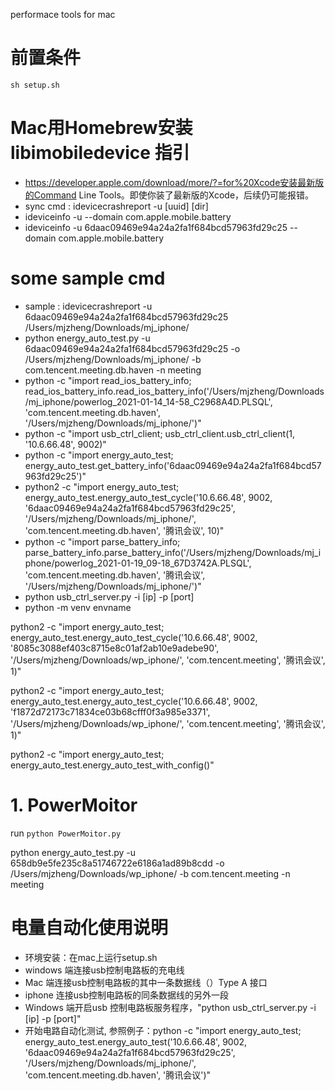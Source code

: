performace tools for mac

# 前置条件
```
sh setup.sh
```
# Mac用Homebrew安装libimobiledevice 指引
- https://developer.apple.com/download/more/?=for%20Xcode安装最新版的Command Line Tools。即使你装了最新版的Xcode，后续仍可能报错。
- sync cmd : idevicecrashreport -u [uuid] [dir]
- ideviceinfo -u <device udid> --domain com.apple.mobile.battery
- ideviceinfo -u 6daac09469e94a24a2fa1f684bcd57963fd29c25 --domain com.apple.mobile.battery


# some sample cmd
- sample : idevicecrashreport -u 6daac09469e94a24a2fa1f684bcd57963fd29c25 /Users/mjzheng/Downloads/mj_iphone/
- python energy_auto_test.py -u 6daac09469e94a24a2fa1f684bcd57963fd29c25 -o /Users/mjzheng/Downloads/mj_iphone/ -b com.tencent.meeting.db.haven -n meeting
- python -c "import read_ios_battery_info; read_ios_battery_info.read_ios_battery_info('/Users/mjzheng/Downloads/mj_iphone/powerlog_2021-01-14_14-58_C2968A4D.PLSQL', 'com.tencent.meeting.db.haven', '/Users/mjzheng/Downloads/mj_iphone/')"
- python -c "import usb_ctrl_client; usb_ctrl_client.usb_ctrl_client(1, '10.6.66.48', 9002)"
- python -c "import energy_auto_test; energy_auto_test.get_battery_info('6daac09469e94a24a2fa1f684bcd57963fd29c25')"
- python2 -c "import energy_auto_test; energy_auto_test.energy_auto_test_cycle('10.6.66.48', 9002, '6daac09469e94a24a2fa1f684bcd57963fd29c25', '/Users/mjzheng/Downloads/mj_iphone/', 'com.tencent.meeting.db.haven', '腾讯会议', 10)"
- python -c "import parse_battery_info; parse_battery_info.parse_battery_info('/Users/mjzheng/Downloads/mj_iphone/powerlog_2021-01-19_09-18_67D3742A.PLSQL', 'com.tencent.meeting.db.haven', '腾讯会议', '/Users/mjzheng/Downloads/mj_iphone/')"
- python usb_ctrl_server.py -i [ip] -p [port]
- python -m venv envname


python2 -c "import energy_auto_test; energy_auto_test.energy_auto_test_cycle('10.6.66.48', 9002, '8085c3088ef403c8715e8c01af2ab10e9adebe90', '/Users/mjzheng/Downloads/wp_iphone/', 'com.tencent.meeting', '腾讯会议', 1)"

python2 -c "import energy_auto_test; energy_auto_test.energy_auto_test_cycle('10.6.66.48', 9002, 'f1872d72173c71834ce03b68cfff0f3a985e3371', '/Users/mjzheng/Downloads/wp_iphone/', 'com.tencent.meeting', '腾讯会议', 1)"

python2 -c "import energy_auto_test; energy_auto_test.energy_auto_test_with_config()"

# 1. PowerMoitor
run `python PowerMoitor.py`

python energy_auto_test.py -u 658db9e5fe235c8a51746722e6186a1ad89b8cdd -o /Users/mjzheng/Downloads/wp_iphone/ -b com.tencent.meeting -n meeting

# 电量自动化使用说明
- 环境安装：在mac上运行setup.sh 
- windows 端连接usb控制电路板的充电线
- Mac 端连接usb控制电路板的其中一条数据线（）Type A 接口
- iphone 连接usb控制电路板的同条数据线的另外一段
- Windows 端开启usb 控制电路板服务程序，"python usb_ctrl_server.py -i [ip] -p [port]"
- 开始电路自动化测试, 参照例子：python -c "import energy_auto_test; energy_auto_test.energy_auto_test('10.6.66.48', 9002, '6daac09469e94a24a2fa1f684bcd57963fd29c25', '/Users/mjzheng/Downloads/mj_iphone/', 'com.tencent.meeting.db.haven', '腾讯会议')"